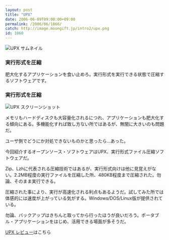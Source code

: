 ```yaml
---
layout: post
title: "UPX"
date: 2006-06-09T09:00:00+09:00
permalink: /2006/06/1866/
catch: http://image.moongift.jp/intro2/upx.png
id: 1860
---
```

 ![UPX サムネイル](http://image.moongift.jp/intro2/upx.t.png "UPX サムネイル")
  

### 実行形式を圧縮
  
肥大化するアプリケーションを食い止めろ。実行形式を実行できる状態で圧縮するソフトウェアです。  
<!--more-->  

### 実行形式を圧縮
  

![UPX スクリーンショット](http://image.moongift.jp/intro2/upx.png "UPX スクリーンショット")

  

メモリもハードディスクも大容量化されるにつれ、アプリケーションも肥大化する傾向にある。多機能化すれば致し方ない所ではあるが、無闇に大きいのも問題だ。

  

ユーザ側でどうにか対処できないものかと思ったら…あった。

  

今回紹介するオープンソース・ソフトウェアはUPX、実行形式ファイル圧縮ソフトウェアだ。

  

Zip、Lzhに代表される圧縮技術ではあるが、実行形式向けは他に見覚えがない。2.2MB程度の実行ファイルを圧縮した所、480KB程度まで圧縮された。勿論、そのまま実行できる。

  

圧縮された事により、実行が高速化される利点もあるようだ。試してみた所では体感的には速度が上がっている気がする。Windows/DOS/Linux版が提供されている。

  

勿論、バックアップはきちんと取ってから行ったほうが良いだろう。ポータブル・アプリケーションをはじめ、活用できる場面が多そうだ。

  

[UPX レビュー](http://oss.moongift.jp/review/i-1873.html)はこちら

